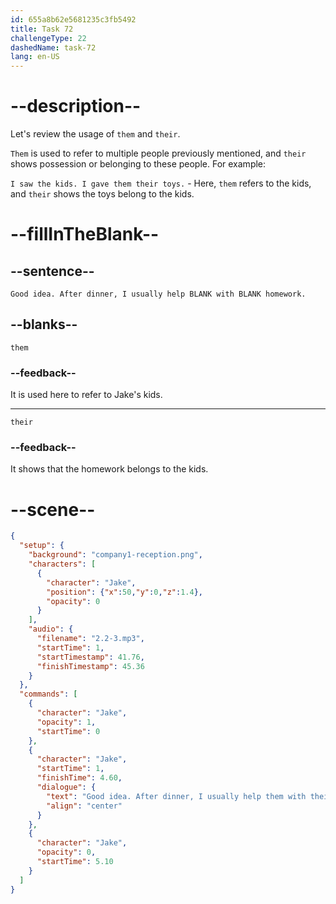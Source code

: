 ```yaml
---
id: 655a8b62e5681235c3fb5492
title: Task 72
challengeType: 22
dashedName: task-72
lang: en-US
---
```


<!-- (Audio) Jake: Good idea. After dinner, I usually help them with their homework. -->

# --description--

Let's review the usage of `them` and `their`.

`Them` is used to refer to multiple people previously mentioned, and `their` shows possession or belonging to these people. For example:

`I saw the kids. I gave them their toys.` - Here, `them` refers to the kids, and `their` shows the toys belong to the kids.

# --fillInTheBlank--

## --sentence--

`Good idea. After dinner, I usually help BLANK with BLANK homework.`

## --blanks--

`them`

### --feedback--

It is used here to refer to Jake's kids.

---

`their`

### --feedback--

It shows that the homework belongs to the kids.

# --scene--

```json
{
  "setup": {
    "background": "company1-reception.png",
    "characters": [
      {
        "character": "Jake",
        "position": {"x":50,"y":0,"z":1.4},
        "opacity": 0
      }
    ],
    "audio": {
      "filename": "2.2-3.mp3",
      "startTime": 1,
      "startTimestamp": 41.76,
      "finishTimestamp": 45.36
    }
  },
  "commands": [
    {
      "character": "Jake",
      "opacity": 1,
      "startTime": 0
    },
    {
      "character": "Jake",
      "startTime": 1,
      "finishTime": 4.60,
      "dialogue": {
        "text": "Good idea. After dinner, I usually help them with their homework.",
        "align": "center"
      }
    },
    {
      "character": "Jake",
      "opacity": 0,
      "startTime": 5.10
    }
  ]
}
```
